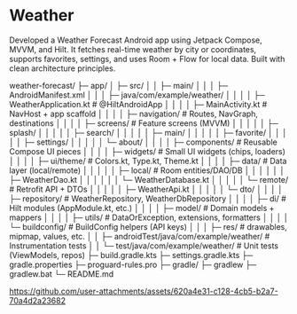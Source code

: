 # Weather
Developed a Weather Forecast Android app using Jetpack Compose, MVVM, and Hilt. It fetches real-time weather by city or coordinates, supports favorites, settings, and uses Room + Flow for local data. Built with clean architecture principles.

weather-forecast/
├─ app/
│  ├─ src/
│  │  ├─ main/
│  │  │  ├─ AndroidManifest.xml
│  │  │  ├─ java/com/example/weather/
│  │  │  │  ├─ WeatherApplication.kt          # @HiltAndroidApp
│  │  │  │  ├─ MainActivity.kt                # NavHost + app scaffold
│  │  │  │  ├─ navigation/                    # Routes, NavGraph, destinations
│  │  │  │  ├─ screens/                       # Feature screens (MVVM)
│  │  │  │  │  ├─ splash/
│  │  │  │  │  ├─ search/
│  │  │  │  │  ├─ main/
│  │  │  │  │  ├─ favorite/
│  │  │  │  │  ├─ settings/
│  │  │  │  │  └─ about/
│  │  │  │  ├─ components/                    # Reusable Compose UI pieces
│  │  │  │  ├─ widgets/                       # Small UI widgets (chips, loaders)
│  │  │  │  ├─ ui/theme/                      # Colors.kt, Type.kt, Theme.kt
│  │  │  │  ├─ data/                          # Data layer (local/remote)
│  │  │  │  │  ├─ local/                      # Room entities/DAO/DB
│  │  │  │  │  │  ├─ WeatherDao.kt
│  │  │  │  │  │  └─ WeatherDatabase.kt
│  │  │  │  │  └─ remote/                     # Retrofit API + DTOs
│  │  │  │  │     ├─ WeatherApi.kt
│  │  │  │  │     └─ dto/
│  │  │  │  ├─ repository/                    # WeatherRepository, WeatherDbRepository
│  │  │  │  ├─ di/                            # Hilt modules (AppModule.kt, etc.)
│  │  │  │  ├─ model/                         # Domain models + mappers
│  │  │  │  ├─ utils/                         # DataOrException, extensions, formatters
│  │  │  │  └─ buildconfig/                   # BuildConfig helpers (API keys)
│  │  │  ├─ res/                              # drawables, mipmap, values, etc.
│  │  ├─ androidTest/java/com/example/weather/ # Instrumentation tests
│  │  └─ test/java/com/example/weather/        # Unit tests (ViewModels, repos)
├─ build.gradle.kts
├─ settings.gradle.kts
├─ gradle.properties
├─ proguard-rules.pro
├─ gradle/
├─ gradlew
├─ gradlew.bat
└─ README.md




https://github.com/user-attachments/assets/620a4e31-c128-4cb5-b2a7-70a4d2a23682

